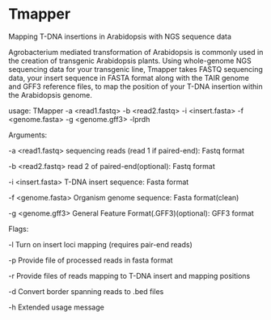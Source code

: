 # Tmapper
Mapping T-DNA insertions in Arabidopsis with NGS sequence data 


Agrobacterium mediated transformation of Arabidopsis is commonly used in the creation of transgenic Arabidopsis plants. Using whole-genome NGS sequencing data for your transgenic line, Tmapper takes FASTQ sequencing data, your insert sequence in FASTA format along with the TAIR genome and GFF3 reference files, to map the position of your T-DNA insertion within the Arabidopsis genome.

usage: TMapper -a <read1.fastq> -b <read2.fastq> -i <insert.fasta> -f <genome.fasta> -g <genome.gff3> -lprdh

Arguments:

-a	<read1.fastq> 		sequencing reads (read 1 if paired-end):	Fastq format

-b	<read2.fastq> 		read 2 of paired-end(optional):			Fastq format

-i	<insert.fasta> 		T-DNA insert sequence:				Fasta format

-f	<genome.fasta>  	Organism genome sequence:			Fasta format(clean)

-g	<genome.gff3> 		General Feature Format(.GFF3)(optional):	GFF3 format




Flags:

-l 		Turn on insert loci mapping (requires pair-end reads)

-p		Provide file of processed reads in fasta format

-r		Provide files of reads mapping to T-DNA insert and mapping positions

-d		Convert border spanning reads to .bed files

-h		Extended usage message

